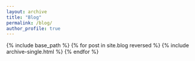 ```yaml
--- 
layout: archive
title: "Blog"
permalink: /blog/
author_profile: true
--- 
```


{% include base_path %}
{% for post in site.blog reversed %}
{% include archive-single.html %}
{% endfor %}